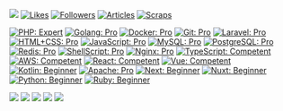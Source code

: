 ![](https://komarev.com/ghpvc/?username=a1yama) [![Likes](https://badgen.org/img/zenn/a1yama/likes?style=plastic)](https://zenn.dev/a1yama) [![Followers](https://badgen.org/img/zenn/a1yama/followers?style=plastic)](https://zenn.dev/a1yama) [![Articles](https://badgen.org/img/zenn/a1yama/articles?style=plastic)](https://zenn.dev/a1yama) [![Scraps](https://badgen.org/img/zenn/a1yama/scraps?style=plastic)](https://zenn.dev/a1yama?tab=scraps)

[![PHP: Expert](https://img.shields.io/static/v1?label=%E2%80%8B&message=Expert&color=blueviolet&style=flat-square&logo=php)](https://www.php.net/)
[![Golang: Pro](https://img.shields.io/static/v1?label=%E2%80%8B&message=Pro&color=blue&style=flat-square&logo=go)](https://golang.org/)
[![Docker: Pro](https://img.shields.io/static/v1?label=%E2%80%8B&message=Pro&color=blue&style=flat-square&logo=docker)](https://www.docker.com/)
[![Git: Pro](https://img.shields.io/static/v1?label=%E2%80%8B&message=Pro&color=blue&style=flat-square&logo=git)](https://git-scm.com/)
[![Laravel: Pro](https://img.shields.io/static/v1?label=%E2%80%8B&message=Expert&color=blueviolet&style=flat-square&logo=laravel)](https://laravel.com/)
[![HTML+CSS: Pro](https://img.shields.io/static/v1?label=%E2%80%8B&message=Pro&color=blue&style=flat-square&logo=html5)](https://html.spec.whatwg.org/multipage/)
[![JavaScript: Pro](https://img.shields.io/static/v1?label=%E2%80%8B&message=Pro&color=blue&style=flat-square&logo=javascript)](https://developer.mozilla.org/docs/Web/JavaScript)
[![MySQL: Pro](https://img.shields.io/static/v1?label=%E2%80%8B&message=Pro&color=blue&style=flat-square&logo=mysql)](https://www.mysql.com/)
[![PostgreSQL: Pro](https://img.shields.io/static/v1?label=%E2%80%8B&message=Pro&color=blue&style=flat-square&logo=postgresql)](https://www.postgresql.org/)
[![Redis: Pro](https://img.shields.io/static/v1?label=%E2%80%8B&message=Pro&color=blue&style=flat-square&logo=redis)](https://redis.io/)
[![ShellScript: Pro](https://img.shields.io/static/v1?label=%E2%80%8B&message=Pro&color=blue&style=flat-square&logo=gnubash)](https://www.gnu.org/software/bash/)
[![Nginx: Pro](https://img.shields.io/static/v1?label=%E2%80%8B&message=Beginner&color=green&style=flat-square&logo=nginx)](https://www.nginx.com/)
[![TypeScript: Competent](https://img.shields.io/static/v1?label=%E2%80%8B&message=Pro&color=blue&style=flat-square&logo=typescript)](https://www.typescriptlang.org/)
[![AWS: Competent](https://img.shields.io/static/v1?label=%E2%80%8B&message=Competent&color=brightgreen&style=flat-square&logo=amazonwebservices)](https://aws.amazon.com/)
[![React: Competent](https://img.shields.io/static/v1?label=%E2%80%8B&message=Competent&color=brightgreen&style=flat-square&logo=react)](https://reactjs.org/tutorial/tutorial.html)
[![Vue: Competent](https://img.shields.io/static/v1?label=%E2%80%8B&message=Competent&color=brightgreen&style=flat-square&logo=vuedotjs)](https://www.gnu.org/software/bash/)
[![Kotlin: Beginner](https://img.shields.io/static/v1?label=%E2%80%8B&message=Novice&color=lightgray&style=flat-square&logo=kotlin)](https://kotlinlang.org/)
[![Apache: Pro](https://img.shields.io/static/v1?label=%E2%80%8B&message=Beginner&color=green&style=flat-square&logo=apache)](https://httpd.apache.org/)
[![Next: Beginner](https://img.shields.io/static/v1?label=%E2%80%8B&message=Beginner&color=green&style=flat-square&logo=nextdotjs)](https://nextjs.org/)
[![Nuxt: Beginner](https://img.shields.io/static/v1?label=%E2%80%8B&message=Beginner&color=green&style=flat-square&logo=nuxtdotjs)](https://nuxtjs.org/)
[![Python: Beginner](https://img.shields.io/static/v1?label=%E2%80%8B&message=Beginner&color=green&style=flat-square&logo=python)](https://www.python.org/)
[![Ruby: Beginner](https://img.shields.io/static/v1?label=%E2%80%8B&message=Beginner&color=green&style=flat-square&logo=ruby)](https://www.ruby-lang.org/)

![](http://github-profile-summary-cards.vercel.app/api/cards/profile-details?username=a1yama&theme=gruvbox)
![](http://github-profile-summary-cards.vercel.app/api/cards/repos-per-language?username=a1yama&theme=gruvbox)
![](http://github-profile-summary-cards.vercel.app/api/cards/most-commit-language?username=a1yama&theme=gruvbox)
![](http://github-profile-summary-cards.vercel.app/api/cards/stats?username=a1yama&theme=gruvbox)
![](http://github-profile-summary-cards.vercel.app/api/cards/productive-time?username=a1yama&theme=gruvbox&utcOffset=9)


